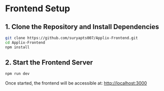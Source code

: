# Frontend Setup

## 1. Clone the Repository and Install Dependencies
```sh
git clone https://github.com/suryapts007/Applix-Frontend.git
cd Applix-Frontend
npm install
```

## 2. Start the Frontend Server
```sh
npm run dev
```

Once started, the frontend will be accessible at: [http://localhost:3000](http://localhost:3000)